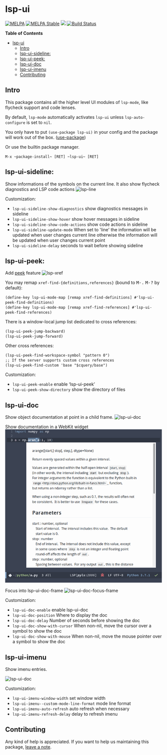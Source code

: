 lsp-ui
======

[![MELPA](https://melpa.org/packages/lsp-ui-badge.svg)](https://melpa.org/#/lsp-ui)
[![MELPA Stable](https://stable.melpa.org/packages/lsp-ui-badge.svg)](https://stable.melpa.org/#/lsp-ui)
[![](https://discordapp.com/api/guilds/789885435026604033/widget.png?style=shield)](https://discord.gg/swuxy5AAgT)
[![Build Status](https://github.com/emacs-lsp/lsp-ui/workflows/CI/badge.svg?branch=master)](https://github.com/emacs-lsp/lsp-ui/actions)

<!-- markdown-toc start - Don't edit this section. Run M-x markdown-toc-refresh-toc -->
**Table of Contents**

- [lsp-ui](#lsp-ui)
    - [Intro](#intro)
    - [lsp-ui-sideline:](#lsp-ui-sideline)
    - [lsp-ui-peek:](#lsp-ui-peek)
    - [lsp-ui-doc](#lsp-ui-doc)
    - [lsp-ui-imenu](#lsp-ui-imenu)
    - [Contributing](#contributing)

<!-- markdown-toc end -->

## Intro

This package contains all the higher level UI modules of `lsp-mode`, like flycheck support and code lenses.

By default, `lsp-mode` automatically activates `lsp-ui` unless `lsp-auto-configure` is set to `nil`.

You only have to put `(use-package lsp-ui)` in your config and the package will work out of the box.
([use-package](https://github.com/jwiegley/use-package))

Or use the builtin package manager.

```
M-x ~package-install~ [RET] ~lsp-ui~ [RET]
```

## lsp-ui-sideline:

Show informations of the symbols on the current line.
It also show flycheck diagnostics and LSP code actions
![lsp-line](images/lsp-line.gif)

Customization:

- `lsp-ui-sideline-show-diagnostics` show diagnostics messages in sideline
- `lsp-ui-sideline-show-hover` show hover messages in sideline
- `lsp-ui-sideline-show-code-actions` show code actions in sideline
- `lsp-ui-sideline-update-mode`
When set to 'line' the information will be updated when user
changes current line otherwise the information will be updated
when user changes current point
- `lsp-ui-sideline-delay` seconds to wait before showing sideline

## lsp-ui-peek:

Add [peek](https://code.visualstudio.com/docs/editor/editingevolved#_peek) feature
![lsp-xref](images/lsp-xref.gif)

You may remap `xref-find-{definitions,references}` (bound to <kbd>M-.</kbd> <kbd>M-?</kbd> by default):

```elisp
(define-key lsp-ui-mode-map [remap xref-find-definitions] #'lsp-ui-peek-find-definitions)
(define-key lsp-ui-mode-map [remap xref-find-references] #'lsp-ui-peek-find-references)
```

There is a window-local jump list dedicated to cross references:
```elisp
(lsp-ui-peek-jump-backward)
(lsp-ui-peek-jump-forward)
```

Other cross references:
```elisp
(lsp-ui-peek-find-workspace-symbol "pattern 0")
;; If the server supports custom cross references
(lsp-ui-peek-find-custom 'base "$cquery/base")
```

Customization:

- `lsp-ui-peek-enable` enable ‘lsp-ui-peek’
- `lsp-ui-peek-show-directory` show the directory of files

## lsp-ui-doc

Show object documentation at point in a child frame.
![lsp-ui-doc](images/lsp-ui-doc.gif)

Show documentation in a WebKit widget
![lsp-ui-doc-webkit](images/lsp-ui-doc-webkit.png)

Focus into lsp-ui-doc-frame
![lsp-ui-doc-focus-frame](images/lsp-ui-doc-focus-frame.gif)

Customization:

- `lsp-ui-doc-enable` enable lsp-ui-doc
- `lsp-ui-doc-position` Where to display the doc
- `lsp-ui-doc-delay` Number of seconds before showing the doc
- `lsp-ui-doc-show-with-cursor` When non-nil, move the cursor over a symbol to show the doc
- `lsp-ui-doc-show-with-mouse` When non-nil, move the mouse pointer over a symbol to show the doc

## lsp-ui-imenu

Show imenu entries.

![lsp-ui-doc](images/lsp-ui-imenu.png)

Customization:

- `lsp-ui-imenu-window-width` set window width
- `lsp-ui-imenu--custom-mode-line-format` mode line format
- `lsp-ui-imenu-auto-refresh` auto refresh when necessary
- `lsp-ui-imenu-refresh-delay` delay to refresh imenu

## Contributing

Any kind of help is appreciated. If you want to help us maintaining this package,
[leave a note](https://github.com/emacs-lsp/lsp-ui/issues/332).
